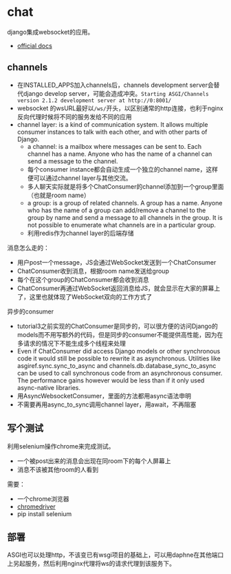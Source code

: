 # chat

django集成websocket的应用。

- [official docs](https://channels.readthedocs.io/en/latest/introduction.html)

## channels

- 在INSTALLED_APPS加入channels后，channels development server会替代django develop server，可能会造成冲突。`Starting ASGI/Channels version 2.1.2 development server at http://0:8001/`
- websocket 的wsURL最好以`/ws/`开头，以区别通常的http连接，也利于nginx反向代理时候将不同的服务发给不同的应用
- channel layer: is a kind of communication system. It allows multiple consumer instances to talk with each other, and with other parts of Django.
  - a channel: is a mailbox where messages can be sent to. Each channel has a name. Anyone who has the name of a channel can send a message to the channel.
  - 每个consumer instance都会自动生成一个独立的channel name，这样便可以通过channel layer与其他交流。
  - 多人聊天实际就是将多个ChatConsumer的channel添加到一个group里面（也就是room name）
  - a group: is a group of related channels. A group has a name. Anyone who has the name of a group can add/remove a channel to the group by name and send a message to all channels in the group. It is not possible to enumerate what channels are in a particular group.
  - 利用redis作为channel layer的后端存储

消息怎么走的：

- 用户post一个message，JS会通过WebSocket发送到一个ChatConsumer
- ChatConsumer收到消息，根据room name发送给group
- 每个在这个group的ChatConsumer都会收到消息
- ChatConsumer再通过WebSocket返回消息给JS，就会显示在大家的屏幕上了，这里也就体现了WebSocket双向的工作方式了

异步的consumer

- tutorial3之前实现的ChatConsumer是同步的，可以很方便的访问Django的models而不用写额外的代码，但是同步的consumer不能提供高性能，因为在多请求的情况下不能生成多个线程来处理
- Even if ChatConsumer did access Django models or other synchronous code it would still be possible to rewrite it as asynchronous. Utilities like asgiref.sync.sync_to_async and channels.db.database_sync_to_async can be used to call synchronous code from an asynchronous consumer. The performance gains however would be less than if it only used async-native libraries.
- 用AsyncWebsocketConsumer，里面的方法都用async语法申明
- 不需要再用async_to_sync调用channel layer，用await，不再阻塞

## 写个测试

利用selenium操作chrome来完成测试。

- 一个被post出来的消息会出现在同room下的每个人屏幕上
- 消息不该被其他room的人看到

需要：

- 一个chrome浏览器
- [chromedriver](https://sites.google.com/a/chromium.org/chromedriver/downloads)
- pip install selenium

## 部署

ASGI也可以处理http，不该变已有wsgi项目的基础上，可以用daphne在其他端口上另起服务，然后利用nginx代理将ws的请求代理到该服务下。

